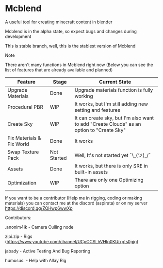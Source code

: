 # Mcblend
A useful tool for creating minecraft content in blender

Mcblend is in the alpha state, so expect bugs and changes during development

This is stable branch, well, this is the stablest version of Mcblend

> [!NOTE]
> There aren't many functions in Mcblend right now (Below you can see the list of features that are already available and planned)


| Feature | Stage | Current State |
| --- | --- | --- |
| Upgrade Materials | Done | Upgrade materials function is fully working |
| Procedural PBR | WIP | It works, but I'm still adding new setting and features |
| Create Sky | WIP | It can create sky, but I'm also want to add "Create Clouds" as an option to "Create Sky" |
| Fix Materials & Fix World | Done | It works |
| Swap Texture Pack | Not Started | Well, It's not started yet ¯\\\_(ツ)\_/¯ |
| Assets | Done | It works, but there is only SRE in built-in assets |
| Optimization | WIP | There are only one Optimizing option |

If you want to be a contributor (Help me in rigging, coding or making materials) you can contact me at the discord (aspirata) or on my server https://discord.gg/ZQHwp6wwXp

Contributors:

.anonim4ik - Camera Culling node

zipi.zip - Rigs (https://www.youtube.com/channel/UCpCCSLhVHlq0KUixgts0gjg)

jabady - Active Testing And Bug Reporting

humusus. - Help with Allay Rig
